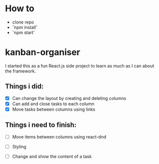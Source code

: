 # How to
- clone repo
- ˘npm install˘
- ˘npm start˘

# kanban-organiser
I started this as a fun React.js side project to learn as much as I can about the framework. 
## Things i did:
- [x] Can change the layout by creating and deleting columns
- [x] Can add and close tasks to each column
- [x] Move tasks between columns using links

## Things i need to finish:
- [ ] Move items between columns using react-dnd
- [ ] Styling
- [ ] Change and show the content of a task

